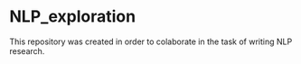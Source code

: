 # NLP_exploration

This repository was created in order to colaborate in the task of writing NLP research.
